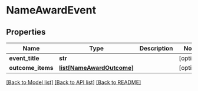 # NameAwardEvent

## Properties
Name | Type | Description | Notes
------------ | ------------- | ------------- | -------------
**event_title** | **str** |  | [optional] 
**outcome_items** | [**list[NameAwardOutcome]**](NameAwardOutcome.md) |  | [optional] 

[[Back to Model list]](../README.md#documentation-for-models) [[Back to API list]](../README.md#documentation-for-api-endpoints) [[Back to README]](../README.md)

